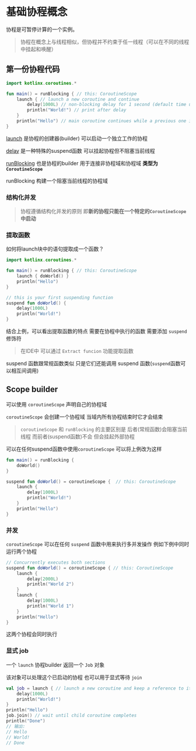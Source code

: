 # 基础协程概念

协程是可暂停计算的一个实例。

> 协程在概念上与线程相似，但协程并不约束于任一线程（可以在不同的线程中挂起和唤醒）

## 第一份协程代码

```kotlin
import kotlinx.coroutines.*

fun main() = runBlocking { // this: CoroutineScope
    launch { // launch a new coroutine and continue
        delay(1000L) // non-blocking delay for 1 second (default time unit is ms)
        println("World!") // print after delay
    }
    println("Hello") // main coroutine continues while a previous one is delayed
}
```

[launch](https://kotlin.github.io/kotlinx.coroutines/kotlinx-coroutines-core/kotlinx.coroutines/launch.html) 是协程的创建器(builder) 可以启动一个独立工作的协程

[delay](https://kotlin.github.io/kotlinx.coroutines/kotlinx-coroutines-core/kotlinx.coroutines/delay.html) 是一种特殊的suspend函数 可以挂起协程但不阻塞当前线程

[runBlocking](https://kotlin.github.io/kotlinx.coroutines/kotlinx-coroutines-core/kotlinx.coroutines/run-blocking.html) 也是协程的builder 用于连接非协程域和协程域 **类型为`CoroutineScope`**

runBlocking 构建一个阻塞当前线程的协程域

### 结构化并发

> 协程遵循结构化并发的原则 即**新的协程只能在一个特定的`CoroutineScope`中启动**

### 提取函数

如何将launch块中的语句提取成一个函数？

```kotlin
import kotlinx.coroutines.*

fun main() = runBlocking { // this: CoroutineScope
    launch { doWorld() }
    println("Hello")
}

// this is your first suspending function
suspend fun doWorld() {
    delay(1000L)
    println("World!")
}
```

结合上例，可以看出提取函数的特点 需要在协程中执行的函数 需要添加 `suspend` 修饰符

> 在IDE中 可以通过 `Extract funcion` 功能提取函数

suspend 函数跟常规函数类似 只是它们还能调用 suspend 函数(`suspend`函数可以相互间调用)

## Scope builder

可以使用 `coroutineScope` 声明自己的协程域

`coroutineScope` 会创建一个协程域 当域内所有协程结束时它才会结束

> `coroutineScope` 和 `runBlocking` 的主要区别是 后者(常规函数)会阻塞当前线程 而前者(suspend函数)不会 但会挂起外部协程

可以在任何suspend函数中使用`coroutineScope` 可以将上例改为这样

```kotlin
fun main() = runBlocking {
    doWorld()
}

suspend fun doWorld() = coroutineScope {  // this: CoroutineScope
    launch {
        delay(1000L)
        println("World!")
    }
    println("Hello")
}
```

### 并发

`coroutineScope` 可以在任何 `suspend` 函数中用来执行多并发操作 例如下例中同时运行两个协程

```kotlin
// Concurrently executes both sections
suspend fun doWorld() = coroutineScope { // this: CoroutineScope
    launch {
        delay(2000L)
        println("World 2")
    }
    launch {
        delay(1000L)
        println("World 1")
    }
    println("Hello")
}
```

这两个协程会同时执行

### 显式 job

一个 `launch` 协程builder 返回一个 `Job` 对象

该对象可以处理这个已启动的协程 也可以用于显式等待 `join`

```kotlin
val job = launch { // launch a new coroutine and keep a reference to its Job
    delay(1000L)
    println("World!")
}
println("Hello")
job.join() // wait until child coroutine completes
println("Done") 
// 输出:
// Hello
// World!
// Done
```

